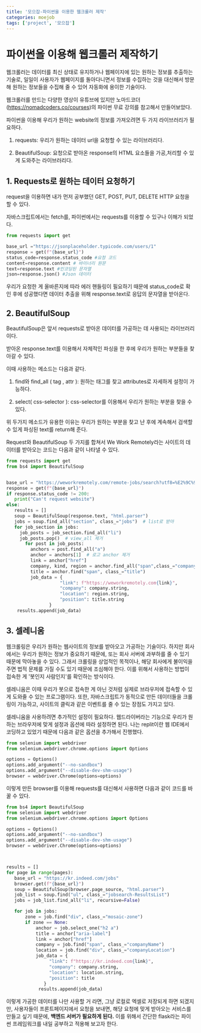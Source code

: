 ```yaml
---
title: '모으잡-파이썬을 이용한 웹크롤러 제작'
categories: moejob
tags: ['project', '모으잡']
---
```


# 파이썬을 이용해 웹크롤러 제작하기

웹크롤러는 데이터를 최신 상태로 유지하거나 웹페이지에 있는 원하는 정보를 추출하는 기술로, 일일이 사용자가 웹페이지를 돌아다니면서 정보를 수집하는 것을 대신해서 방문해 원하는 정보들을 수집해 줄 수 있어 자동화에 용이한 기술이다.

웹크롤러를 만드는 다양한 영상이 유튜브에 있지만 노마드코더(https://nomadcoders.co/courses)의 파이썬 무료 강의를 참고해서 만들어보았다.

파이썬을 이용해 우리가 원하는 website의 정보를 가져오려면 두 가지 라이브러리가 필요하다.

1. requests: 우리가 원하는 데이터 url을 요청할 수 있는 라이브러리다.

2. BeautifulSoup: 요청으로 받아온 response의 HTML 요소들을 가공,처리할 수 있게 도와주는 라이브러리다.

## 1. Requests로 원하는 데이터 요청하기

request을 이용하면 내가 먼저 공부했던 GET, POST, PUT, DELETE HTTP 요청을 할 수 있다.

자바스크립트에서는 fetch를, 파이썬에서는 requests를 이용할 수 있구나 이해가 되었다.

```python
from requests import get

base_url ="https://jsonplaceholder.typicode.com/users/1"
response = get(f"{base_url}")
status_code=response.status_code #요청 코드
content=response.content # 바이너리 원문
text=response.text #인코딩된 문자열
json=response.json() #Json 데이터

```

우리가 요청한 게 올바른지에 따라 에러 핸들링이 필요하기 때문에 status_code로 확인 후에 성공했다면 데이터 추출을 위해 response.text로 응답의 문자열을 받아온다.

## 2. BeautifulSoup

BeautifulSoup은 앞서 requests로 받아온 데이터를 가공하는 데 사용되는 라이브러리이다.

받아온 response.text를 이용해서 자체적인 파싱을 한 후에 우리가 원하는 부분들을 찾아갈 수 있다.

이때 사용하는 메소드는 다음과 같다.

1. find와 find_all ( tag , attr ): 원하는 태그를 찾고 attributes로 자세하게 설정이 가능하다.

2. select( css-selector ): css-selector를 이용해서 우리가 원하는 부분을 찾을 수 있다.

위 두가지 메소드가 유용한 이유는 우리가 원하는 부분을 찾고 난 후에 계속해서 검색할 수 있게 파싱된 text를 return해 준다.

Request와 BeautifulSoup 두 가지를 합쳐서 We Work Remotely라는 사이트의 데이터를 받아오는 코드는 다음과 같이 나타낼 수 있다.

```python
from requests import get
from bs4 import BeautifulSoup


base_url = "https://weworkremotely.com/remote-jobs/search?utf8=%E2%9C%93&term="
response = get(f"{base_url}")
if response.status_code != 200:
   print("Can't request website")
else:
   results = []
   soup = BeautifulSoup(response.text, "html.parser")
   jobs = soup.find_all("section", class_="jobs")  # list로 받아
   for job_section in jobs:
     job_posts = job_section.find_all("li")
     job_posts.pop()  # view_all 제거
       for post in job_posts:
         anchors = post.find_all("a")
         anchor = anchors[1]  # 로고 anchor 제거
         link = anchor["href"]
         company, kind, region = anchor.find_all("span",class_="company")
         title = anchor.find("span", class_="title")
         job_data = {
                    "link": f"https://weworkremotely.com{link}",
                    "company": company.string,
                    "location": region.string,
                    "position": title.string
                }
    results.append(job_data)

```

## 3. 셀레니움

웹크롤링은 우리가 원하는 웹사이트의 정보를 받아오고 가공하는 기술이다. 하지만 회사에서는 우리가 원하는 정보가 중요하기 때문에, 또는 회사 서버에 과부하를 줄 수 있기 때문에 막아놓을 수 있다. 그래서 크롤링을 상업적인 목적이나, 해당 회사에게 불이익을 주면 법적 문제를 가질 수도 있기 때문에 조심해야 한다. 이를 위해서 사용하는 방법이 접속한 게 '봇인지 사람인지'를 확인하는 방식이다.

셀레니움은 이때 우리가 봇으로 접속한 게 아닌 것처럼 실제로 브라우저에 접속할 수 있게 도와줄 수 있는 프로그램이다. 또한, 자바스크립트가 동적으로 만든 데이터들을 크롤링이 가능하고, 사이트의 클릭과 같은 이벤트를 줄 수 있는 장점도 가지고 있다.

셀레니움을 사용하려면 추가적인 설정이 필요하다. 웹드라이버라는 기능으로 우리가 원하는 브라우저에 맞게 설정과 옵션에 따라 설정하면 된다. 나는 replit이란 웹 IDE에서 코딩하고 있었기 때문에 다음과 같은 옵션을 추가해서 진행했다.

```python
from selenium import webdriver
from selenium.webdriver.chrome.options import Options

options = Options()
options.add_argument("--no-sandbox")
options.add_argument("--disable-dev-shm-usage")
browser = webdriver.Chrome(options=options)
```

이렇게 만든 browser를 이용해 requests를 대신해서 사용하면 다음과 같이 코드를 바꿀 수 있다.

```python
from bs4 import BeautifulSoup
from selenium import webdriver
from selenium.webdriver.chrome.options import Options

options = Options()
options.add_argument("--no-sandbox")
options.add_argument("--disable-dev-shm-usage")
browser = webdriver.Chrome(options=options)



results = []
for page in range(pages):
   base_url = "https://kr.indeed.com/jobs"
   browser.get(f"{base_url}")
   soup = BeautifulSoup(browser.page_source, "html.parser")
   job_list = soup.find("ul", class_="jobsearch-ResultsList")
   jobs = job_list.find_all("li", recursive=False)

   for job in jobs:
       zone = job.find("div", class_="mosaic-zone")
       if zone == None:
           anchor = job.select_one("h2 a")
           title = anchor["aria-label"]
           link = anchor["href"]
           company = job.find("span", class_="companyName")
           location = job.find("div", class_="companyLocation")
           job_data = {
                "link": f"https://kr.indeed.com{link}",
                "company": company.string,
                "location": location.string,
                "position": title
              }
            results.append(job_data)

```

이렇게 가공한 데이터를 나만 사용할 거 라면, 그냥 로컬로 엑셀로 저장되게 하면 되겠지만, 사용자들이 프론트페이지에서 요청을 보내면, 해당 요청에 맞게 받아오는 서비스를 만들고 싶기 때문에, **백엔드 서버가 필요하게 된다.** 이를 위해서 간단한 flask라는 파이썬 프레임워크를 내일 공부하고 적용해 보고자 한다.
